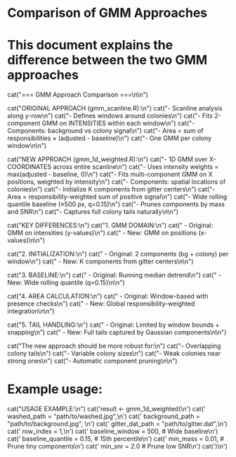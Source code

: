 # Comparison of GMM Approaches
# 
# This document explains the difference between the two GMM approaches

cat("=== GMM Approach Comparison ===\n\n")

cat("ORIGINAL APPROACH (gmm_scanline.R):\n")
cat("- Scanline analysis along y-row\n")
cat("- Defines windows around colonies\n") 
cat("- Fits 2-component GMM on INTENSITIES within each window\n")
cat("- Components: background vs colony signal\n")
cat("- Area = sum of responsibilities × (adjusted - baseline)\n")
cat("- One GMM per colony window\n\n")

cat("NEW APPROACH (gmm_1d_weighted.R):\n")
cat("- 1D GMM over X-COORDINATES across entire scanline\n")
cat("- Uses intensity weights = max(adjusted - baseline, 0)\n")
cat("- Fits multi-component GMM on X positions, weighted by intensity\n")
cat("- Components: spatial locations of colonies\n")
cat("- Initialize K components from gitter centers\n")
cat("- Area = responsibility-weighted sum of positive signal\n")
cat("- Wide rolling quantile baseline (≈500 px, q=0.15)\n")
cat("- Prunes components by mass and SNR\n")
cat("- Captures full colony tails naturally\n\n")

cat("KEY DIFFERENCES:\n")
cat("1. GMM DOMAIN:\n")
cat("   - Original: GMM on intensities (y-values)\n") 
cat("   - New: GMM on positions (x-values)\n\n")

cat("2. INITIALIZATION:\n")
cat("   - Original: 2 components (bg + colony) per window\n")
cat("   - New: K components from gitter centers\n\n")

cat("3. BASELINE:\n")
cat("   - Original: Running median detrend\n")
cat("   - New: Wide rolling quantile (q=0.15)\n\n")

cat("4. AREA CALCULATION:\n")
cat("   - Original: Window-based with presence checks\n")
cat("   - New: Global responsibility-weighted integration\n\n")

cat("5. TAIL HANDLING:\n")
cat("   - Original: Limited by window bounds + snapping\n")
cat("   - New: Full tails captured by Gaussian components\n\n")

cat("The new approach should be more robust for:\n")
cat("- Overlapping colony tails\n")
cat("- Variable colony sizes\n")
cat("- Weak colonies near strong ones\n")
cat("- Automatic component pruning\n\n")

# Example usage:
cat("USAGE EXAMPLE:\n")
cat('result <- gmm_1d_weighted(\n')
cat('  washed_path = "path/to/washed.jpg",\n')
cat('  background_path = "path/to/background.jpg", \n')
cat('  gitter_dat_path = "path/to/gitter.dat",\n')
cat('  row_index = 1,\n')
cat('  baseline_window = 500,     # Wide baseline\n')
cat('  baseline_quantile = 0.15,  # 15th percentile\n')
cat('  min_mass = 0.01,          # Prune tiny components\n')
cat('  min_snr = 2.0             # Prune low SNR\n')
cat(')\n')
